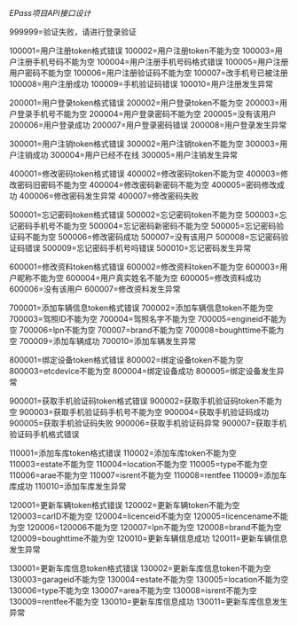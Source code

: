*EPass项目API接口设计*



999999=验证失败，请进行登录验证

100001=用户注册token格式错误
100002=用户注册token不能为空
100003=用户注册手机号码不能为空
100004=用户注册手机号码格式错误
100005=用户注册用户密码不能为空
100006=用户注册验证码不能为空
100007=改手机号已被注册
100008=用户注册成功
100009=手机验证码错误
100010=用户注册发生异常

200001=用户登录token格式错误
200002=用户登录token不能为空
200003=用户登录手机号不能为空
200004=用户登录密码不能为空
200005=没有该用户
200006=用户登录成功
200007=用户登录密码错误
200008=用户登录发生异常

300001=用户注销token格式错误
300002=用户注销token不能为空
300003=用户注销成功
300004=用户已经不在线
300005=用户注销发生异常

400001=修改密码token格式错误
400002=修改密码token不能为空
400003=修改密码旧密码不能为空
400004=修改密码新密码不能为空
400005=密码修改成功
400006=修改密码发生异常
400007=修改密码失败

500001=忘记密码token格式错误
500002=忘记密码token不能为空
500003=忘记密码手机号不能为空
500004=忘记密码新密码不能为空
500005=忘记密码验证码不能为空
500006=修改密码成功
500007=没有该用户
500008=忘记密码验证码错误
500009=忘记密码手机号吗错误
500010=忘记密码发生异常

600001=修改资料token格式错误
600002=修改资料token不能为空
600003=用户昵称不能为空
600004=用户真实姓名不能为空
600005=修改资料成功
600006=没有该用户
600007=修改资料发生异常

700001=添加车辆信息token格式错误
700002=添加车辆信息token不能为空
700003=驾照ID不能为空
700004=驾照名字不能为空
700005=engineid不能为空
700006=lpn不能为空
700007=brand不能为空
700008=boughttime不能为空
700009=添加车辆成功
700010=添加车辆发生异常

800001=绑定设备token格式错误
800002=绑定设备token不能为空
800003=etcdevice不能为空
800004=绑定设备成功
800005=绑定设备发生异常

900001=获取手机验证码token格式错误
900002=获取手机验证码token不能为空
900003=获取手机验证码手机号不能为空
900004=获取手机验证码成功
900005=获取手机验证码失败
900006=获取手机验证码异常
900007=获取手机验证码手机格式错误

110001=添加车库token格式错误
110002=添加车库token不能为空
110003=estate不能为空
110004=location不能为空
110005=type不能为空
110006=arae不能为空
110007=isrent不能为空
110008=rentfee
110009=添加车库成功
110010=添加车库发生异常

120001=更新车辆token格式错误
120002=更新车辆token不能为空
120003=carID不能为空
120004=licenceid不能为空
120005=licencename不能为空
120006=120006不能为空
120007=lpn不能为空
120008=brand不能为空
120009=boughttime不能为空
120010=更新车辆信息成功
120011=更新车辆信息发生异常

130001=更新车库信息token格式错误
130002=更新车库信息token不能为空
130003=garageid不能为空
130004=estate不能为空
130005=location不能为空
130006=type不能为空
130007=area不能为空
130008=isrent不能为空
130009=rentfee不能为空
130010=更新车库信息成功
130011=更新车库信息发生异常



